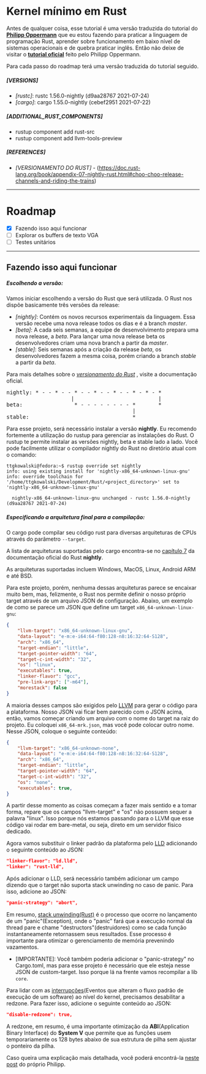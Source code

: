 # Kernel mínimo em Rust

Antes de qualquer coisa, esse tutorial é uma versão traduzida do tutorial do **[Philipp Oppermann](https://github.com/phil-opp)** que eu estou fazendo para praticar a linguagem de programação Rust, aprender sobre funcionamento em baixo nível de sistemas operacionais e de quebra praticar inglês. Então não deixe de visitar o **[tutorial oficial](https://os.phil-opp.com/minimal-rust-kernel/)** feito pelo Philipp Oppermann.

Para cada passo do roadmap terá uma versão traduzida do tutorial seguido.

##### [VERSIONS]
- *[rustc]*: rustc 1.56.0-nightly (d9aa28767 2021-07-24)
- *[cargo]*: cargo 1.55.0-nightly (cebef2951 2021-07-22)

##### [ADDITIONAL_RUST_COMPONENTS]
- rustup component add rust-src
- rustup component add llvm-tools-preview

##### [REFERENCES]
- *[<a id="versionamento">VERSIONAMENTO DO RUST]* - (https://doc.rust-lang.org/book/appendix-07-nightly-rust.html#choo-choo-release-channels-and-riding-the-trains)

---

# Roadmap
- [x] Fazendo isso aqui funcionar
- [ ] Explorar os buffers de texto VGA
- [ ] Testes unitários

---

## **Fazendo isso aqui funcionar**

##### *Escolhendo a versão*:
Vamos iniciar escolhendo a versão do Rust que será utilizada. O Rust nos dispõe basicamente três versões da release:

- *[nightly]*: Contém os novos recursos experimentais da linguagem. Essa versão recebe uma nova release todos os dias e é a branch *master*.
- *[beta]*: A cada seis semanas, a equipe de desenvolvimento prepara uma nova release, a *beta*. Para lançar uma nova release beta os desenvolvedores criam uma nova branch a partir da *master*.
- *[stable]*: Seis semanas após a criação da release *beta*, os desenvolvedores fazem a mesma coisa, porém criando a branch *stable* a partir da *beta*.

Para mais detalhes sobre o *[versionamento do Rust](#versionamento)* , visite a documentação oficial.

<pre>
nightly: * - - * - - * - - * - - * - - * - * - *
                    |                          |
beta:                * - - - - - - - - *       *
                                       |
stable:                                *
</pre>


Para esse projeto, será necessário instalar a versão **nightly**. Eu recomendo fortemente a utilização do rustup para gerenciar as instalações do Rust. O rustup te permite instalar as versões nightly, beta e stable lado a lado.
Você pode facilmente utilizar o compilador nightly do Rust no diretório atual com o comando: 
```console
ttgkowalski@fedora:~$ rustup override set nightly
info: using existing install for 'nightly-x86_64-unknown-linux-gnu'
info: override toolchain for '/home/ttgkowalski/Development/Rust/<project_directory>' set to 'nightly-x86_64-unknown-linux-gnu'

  nightly-x86_64-unknown-linux-gnu unchanged - rustc 1.56.0-nightly (d9aa28767 2021-07-24)
```

##### *Especificando a arquitetura final para a compilação*:

O cargo pode compilar seu código rust para diversas arquiteturas de CPUs através do parâmetro `--target`.

A lista de arquiteturas suportadas pelo cargo encontra-se no [capítulo 7](https://doc.rust-lang.org/nightly/rustc/platform-support.html) da documentação oficial do Rust **nightly**.

As arquiteturas suportadas incluem Windows, MacOS, Linux, Android ARM e até BSD.

Para este projeto, porém, nenhuma dessas arquiteturas parece se encaixar muito bem, mas, felizmente, o Rust nos permite definir o nosso próprio target através de um arquivo JSON de configuração. Abaixo, um exemplo de como se parece um JSON que define um target `x86_64-unknown-linux-gnu`:

```json
{
    "llvm-target": "x86_64-unknown-linux-gnu",
    "data-layout": "e-m:e-i64:64-f80:128-n8:16:32:64-S128",
    "arch": "x86_64",
    "target-endian": "little",
    "target-pointer-width": "64",
    "target-c-int-width": "32",
    "os": "linux",
    "executables": true,
    "linker-flavor": "gcc",
    "pre-link-args": ["-m64"],
    "morestack": false
}
```

A maioria desses campos são exigidos pelo [LLVM](https://llvm.org/) para gerar o código para a plataforma.
Nosso JSON vai ficar bem parecido com o JSON acima, então, vamos começar criando um arquivo com o nome do target na raiz do projeto. Eu coloquei `x86_64-mrk.json`, mas você pode colocar outro nome.
Nesse JSON, coloque o seguinte conteúdo:
```json
{
    "llvm-target": "x86_64-unknown-none",
    "data-layout": "e-m:e-i64:64-f80:128-n8:16:32:64-S128",
    "arch": "x86_64",
    "target-endian": "little",
    "target-pointer-width": "64",
    "target-c-int-width": "32",
    "os": "none",
    "executables": true,
}
```

A partir desse momento as coisas começam a fazer mais sentido e a tomar forma, repare que os campos "llvm-target" e "os" não possuem sequer a palavra "linux".
Isso porque nós estamos passando para o LLVM que esse código vai rodar em bare-metal, ou seja, direto em um servidor físico dedicado.

Agora vamos substituir o linker padrão da plataforma pelo [LLD](https://lld.llvm.org/) adicionando o seguinte conteúdo ao JSON:
```json
"linker-flavor": "ld.lld",
"linker": "rust-lld",
```

Após adicionar o LLD, será necessário também adicionar um campo dizendo que o target não suporta stack unwinding no caso de panic. Para isso, adicione ao JSON:
```json
"panic-strategy": "abort",
```
Em resumo, [stack unwinding(Rust)](https://doc.rust-lang.org/nomicon/unwinding.html) é o processo que ocorre no lançamento de um "panic"(Exception), onde o "panic" fará que a execução normal da thread pare e chame "destructors"(destruidores) como se cada função instantaneamente retornassem seus resultados. Esse processo é importante para otimizar o gerenciamento de memória prevenindo vazamentos.

* [IMPORTANTE]:
Você também poderia adicionar o "panic-strategy" no Cargo.toml, mas para esse projeto é necessário que ele esteja nesse JSON de custom-target. Isso porque lá na frente vamos recompilar a lib `core`.

Para lidar com as [interrupções](https://linux-kernel-labs.github.io/refs/heads/master/lectures/interrupts.html)(Eventos que alteram o fluxo padrão de execução de um software) ao nível do kernel, precisamos desabilitar a redzone. Para fazer isso, adicione o seguinte conteúdo ao JSON:

```json
"disable-redzone": true,
```

A redzone, em resumo, é uma importante otimização da
**ABI**(Application Binary Interface) do **System V** que permite que as funções usem temporariamente os 128 bytes abaixo de sua estrutura de pilha sem ajustar o ponteiro da pilha.

Caso queira uma explicação mais detalhada, você poderá encontrá-la [neste post](https://os.phil-opp.com/red-zone/) do próprio Philipp.

